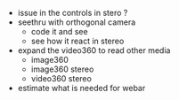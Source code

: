 - issue in the controls in stero ?
- seethru with orthogonal camera
  - code it and see
  - see how it react in stereo
- expand the video360 to read other media
  - image360
  - image360 stereo
  - video360 stereo
- estimate what is needed for webar
